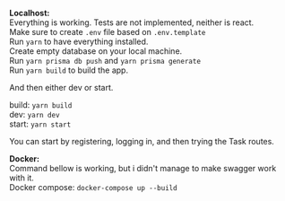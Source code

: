 **Localhost:**<br>
Everything is working.
Tests are not implemented, neither is react.<br>
Make sure to create `.env` file based on `.env.template`<br>
Run `yarn` to have everything installed.<br>
Create empty database on your local machine.<br>
Run `yarn prisma db push` and `yarn prisma generate` <br>
Run `yarn build` to build the app.

And then either dev or start.<br>

build: `yarn build`<br>
dev: `yarn dev`<br>
start: `yarn start`<br>

You can start by registering, logging in, and then trying the Task routes.

**Docker:**<br>
Command bellow is working, but i didn't manage to make swagger work with it.<br>
Docker compose: `docker-compose up --build`
